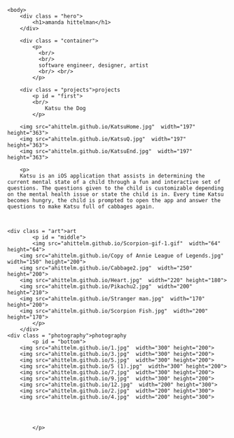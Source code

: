 <html>
 	<head>
        <title>amanda's page</title>
        <link rel="stylesheet" href="style.css" />

 
    <body>
    	<div class = "hero">
        	<h1>amanda hittelman</h1>
        </div>
	
        <div class = "container">
            <p>
              <br/>
              <br/>
              software engineer, designer, artist
              <br/> <br/>
            </p>
	
        <div class = "projects">projects
            <p id = "first">
	    	<br/>
              	Katsu the Dog
            </p>
	    
	    <img src="ahittelm.github.io/KatsuHome.jpg"  width="197" height="363">
	    <img src="ahittelm.github.io/KatsuQ.jpg"  width="197" height="363">
	    <img src="ahittelm.github.io/KatsuEnd.jpg"  width="197" height="363">
	   
	    <p>
	    Katsu is an iOS application that assists in determining the current mental state of a child through a fun and interactive set of questions. The questions given to the child is customizable depending on the mental health issue or state the child is in. Every time Katsu becomes hungry, the child is prompted to open the app and answer the questions to make Katsu full of cabbages again.
	

	
	<div class = "art">art
            <p id = "middle">
	    	<img src="ahittelm.github.io/Scorpion-gif-1.gif"  width="64" height="64">
	  	<img src="ahittelm.github.io/Copy of Annie League of Legends.jpg"  width="150" height="200">
	  	<img src="ahittelm.github.io/Cabbage2.jpg"  width="250" height="200">
	  	<img src="ahittelm.github.io/Heart.jpg"  width="220" height="180">
	  	<img src="ahittelm.github.io/Pikachu2.jpg"  width="200" height="210">
	  	<img src="ahittelm.github.io/Stranger man.jpg"  width="170" height="200">	  
		<img src="ahittelm.github.io/Scorpion Fish.jpg"  width="200" height="170">
            </p>
        </div>
	<div class = "photography">photography
            <p id = "bottom">
	  	<img src="ahittelm.github.io/1.jpg"  width="300" height="200">
	  	<img src="ahittelm.github.io/3.jpg"  width="300" height="200">
	  	<img src="ahittelm.github.io/5.jpg"  width="300" height="200">
	  	<img src="ahittelm.github.io/5 (1).jpg"  width="300" height="200">
	  	<img src="ahittelm.github.io/7.jpg"  width="300" height="200">
	  	<img src="ahittelm.github.io/9.jpg"  width="300" height="200">	  
		<img src="ahittelm.github.io/12.jpg"  width="200" height="300">	
		<img src="ahittelm.github.io/2.jpg"  width="200" height="300">	  	
		<img src="ahittelm.github.io/4.jpg"  width="200" height="300">




            </p>



